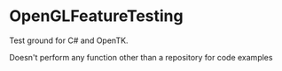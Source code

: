 # OpenGLFeatureTesting

Test ground for C# and OpenTK.

Doesn't perform any function other than a repository for code examples
